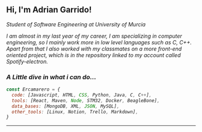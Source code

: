 <h2>Hi, I'm Adrian Garrido!</h2>
<p><em> Student of Software Engineering at <href="https://www.um.es">University of Murcia </a></p>
<p> I am almost in my last year of my career, I am specializing in computer engineering, so I mainly work more in low level languages such as C, C++.
Apart from that I also worked with my classmates on a more front-end oriented project, which is in the repository linked to my account called Spotify-electron. </p>

### A Little dive in what i can do...
```javascript
const Ercamarero = {
  code: [Javascript, HTML, CSS, Python, Java, C, C++],
  tools: [React, Maven, Node, STM32, Docker, BeagleBone],
  data_bases: [MongoDB, XML, JSON, MySQL],
  other_tools: [Linux, Notion, Trello, Markdown],
}
```
---
